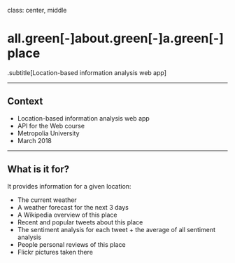 class: center, middle

# all.green[-]about.green[-]a.green[-]place
.subtitle[Location-based information analysis web app]

---

## Context

* Location-based information analysis web app
* API for the Web course 
* Metropolia University
* March 2018

---

## What is it for?

It provides information for a given location:

* The current weather
* A weather forecast for the next 3 days
* A Wikipedia overview of this place
* Recent and popular tweets about this place
* The sentiment analysis for each tweet + the average of all sentiment analysis
* People personal reviews of this place
* Flickr pictures taken there